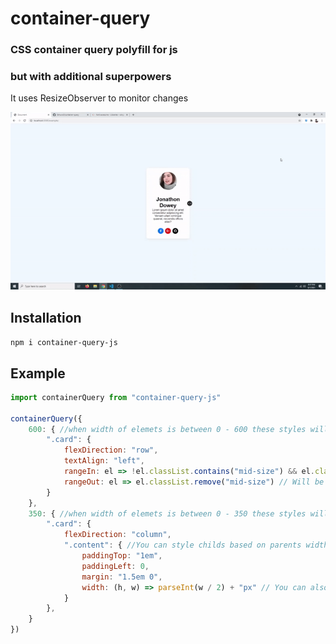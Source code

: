 # container-query
### CSS container query polyfill for js
### but with additional superpowers
It uses ResizeObserver to monitor changes

![demo](preview.gif)

## Installation
```npm i container-query-js```

## Example
```js
import containerQuery from "container-query-js"

containerQuery({
    600: { //when width of elemets is between 0 - 600 these styles will be applies
        ".card": {
            flexDirection: "row",
            textAlign: "left",
            rangeIn: el => !el.classList.contains("mid-size") && el.classList.add("mid-size"), // Will be called when element width is in the range
            rangeOut: el => el.classList.remove("mid-size") // Will be called when element width is out of range
        }
    },
    350: { //when width of elemets is between 0 - 350 these styles will be applies
        ".card": {
            flexDirection: "column",
            ".content": { //You can style childs based on parents width
                paddingTop: "1em",
                paddingLeft: 0,
                margin: "1.5em 0",
                width: (h, w) => parseInt(w / 2) + "px" // You can also use functions, it will receive height and width of current element
            }
        },
    }
})
```